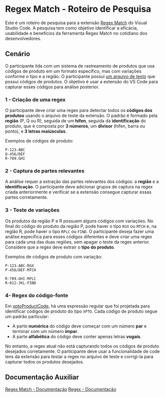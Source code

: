 # Regex Match - Roteiro de Pesquisa

Este é um roteiro de pesquisa para a extensão [Regex Match](https://marketplace.visualstudio.com/items?itemName=pedrohenrique-ql.regex-match) do Visual Studio Code. A pesquisa tem como objetivo identificar a eficácia, usabilidade e benefícios da ferramenta Regex Match no cotidiano dos desenvolvedores.

## Cenário

O participante lida com um sistema de rastreamento de produtos que usa códigos de produto em um formato específico, mas com variações conforme o tipo e a região. O participante possui [um arquivo de texto](./product-codes.txt) que possui códigos de produtos. O objetivo é usar a extensão do VS Code para capturar esses códigos para análise posterior.

### 1 - Criação de uma regex

O participante deve criar uma regex para detectar todos os **códigos dos produtos** usando o arquivo de teste da extensão. O padrão é formado pela **região** (P, Q ou R), seguida de um **hífen**, seguida da **identificação** do produto, que é composta por **3 números**, um **divisor** (hífen, barra ou ponto), e **3 letras maiúsculas**.

Exemplos de códigos de produto:

```
P-123-ABC
Q-456/DEF
R-789.GHI
```

### 2 - Captura de partes relevantes

A análise requer a extração das partes relevantes dos códigos: a **região** e a **identificação**. O participante deve adicionar grupos de captura na regex criada anteriormente e verificar se a extensão consegue capturar essas partes corretamente.

### 3 - Teste de variações

Os produtos da região P e R possuem alguns códigos com variações. No final do código do produto da região P, pode haver o tipo `RGX` ou `MTCH` e, na região R, pode haver o tipo `RPLC` ou `FIND`. O participante deseja fazer uma análise específica para esses códigos diferentes e deve criar uma regex para cada uma das duas regiões, sem apagar o teste da regex anterior. Considere que a regex deve extrair o **tipo do produto**.

Exemplos de códigos de produto com variação:

```
P-123-ABC-RGX
P-456/DEF-MTCH

R-789.GHI-RPLC
R-012-JKL-FIND
```

### 4- Regex do código-fonte

Em [xptoProductCode](./src/xptoProductCode.js), há uma expressão regular que foi projetada para identificar códigos de produto do tipo `XPTO`. Cada código de produto segue um padrão particular:

- A parte **numérica** do código deve começar com um número **par** e terminar com um número **ímpar**.
- A parte **alfabética** do código deve conter apenas letras **vogais**.

No entanto, a regex atual não está capturando todos os códigos de produto desejados corretamente. O participante deve usar a funcionalidade de code lens da extensão para testar a regex no arquivo de teste e corrigi-la para capturar todos os produtos desejados.

## Documentação Auxiliar

[Regex Match - Documentação](https://github.com/pedrohenrique-ql/vscode-regex-match/blob/canary/README.md)
[Regex - Documentação](https://developer.mozilla.org/pt-BR/docs/Web/JavaScript/Guide/Regular_Expressions)
